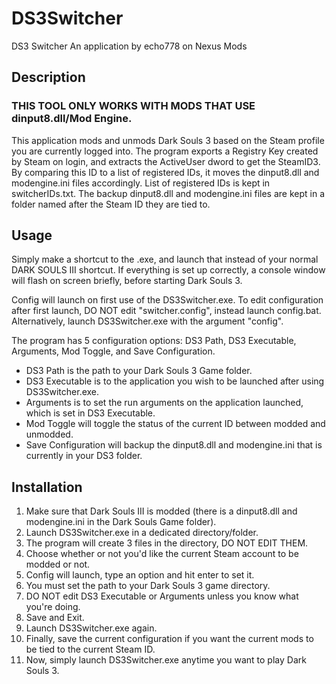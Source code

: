# DS3Switcher

DS3 Switcher An application by echo778 on Nexus Mods

## Description

### THIS TOOL ONLY WORKS WITH MODS THAT USE dinput8.dll/Mod Engine.

This application mods and unmods Dark Souls 3 based on the Steam profile you are currently logged into. The program exports a Registry Key created by Steam on login, and extracts the ActiveUser dword to get the SteamID3. By comparing this ID to a list of registered IDs, it moves the dinput8.dll and modengine.ini files accordingly. List of registered IDs is kept in switcherIDs.txt. The backup dinput8.dll and modengine.ini files are kept in a folder named after the Steam ID they are tied to.

## Usage

Simply make a shortcut to the .exe, and launch that instead of your normal DARK SOULS III shortcut. If everything is set up correctly, a console window will flash on screen briefly, before starting Dark Souls 3.

Config will launch on first use of the DS3Switcher.exe. To edit configuration after first launch, DO NOT edit "switcher.config", instead launch config.bat. Alternatively, launch DS3Switcher.exe with the argument "config".

The program has 5 configuration options: DS3 Path, DS3 Executable, Arguments, Mod Toggle, and Save Configuration.
* DS3 Path is the path to your Dark Souls 3 Game folder.
* DS3 Executable is to the application you wish to be launched after using DS3Switcher.exe.
* Arguments is to set the run arguments on the application launched, which is set in DS3 Executable.
* Mod Toggle will toggle the status of the current ID between modded and unmodded.
* Save Configuration will backup the dinput8.dll and modengine.ini that is currently in your DS3 folder.

## Installation

1. Make sure that Dark Souls III is modded (there is a dinput8.dll and modengine.ini in the Dark Souls Game folder).
2. Launch DS3Switcher.exe in a dedicated directory/folder.
3. The program will create 3 files in the directory, DO NOT EDIT THEM.
4. Choose whether or not you'd like the current Steam account to be modded or not.
5. Config will launch, type an option and hit enter to set it.
6. You must set the path to your Dark Souls 3 game directory.
7. DO NOT edit DS3 Executable or Arguments unless you know what you're doing.
8. Save and Exit.
9. Launch DS3Switcher.exe again.
10. Finally, save the current configuration if you want the current mods to be tied to the current Steam ID.
11. Now, simply launch DS3Switcher.exe anytime you want to play Dark Souls 3.
